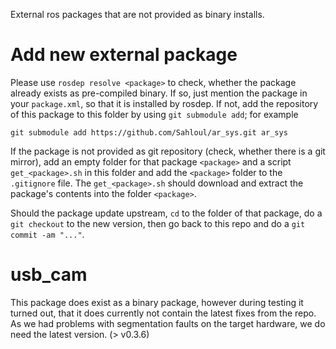 External ros packages that are not provided as binary installs.


# Add new external package

Please use `rosdep resolve <package>` to check, whether the package already
exists as pre-compiled binary.  If so, just mention the package in your
`package.xml`, so that it is installed by rosdep.  If not, add the repository
of this package to this folder by using `git submodule add`; for example

    git submodule add https://github.com/Sahloul/ar_sys.git ar_sys

If the package is not provided as git repository (check, whether there is a git
mirror), add an empty folder for that package `<package>` and a script
`get_<package>.sh` in this folder and add the `<package>` folder to the
`.gitignore` file.  The `get_<package>.sh` should download and extract the
package's contents into the folder `<package>`.

Should the package update upstream, `cd` to the folder of that package, do a
`git checkout` to the new version, then go back to this repo and do a
`git commit -am "..."`.

# usb_cam

This package does exist as a binary package, however during testing it turned
out, that it does currently not contain the latest fixes from the repo. As we
had problems with segmentation faults on the target hardware, we do need the
latest version. (> v0.3.6)
